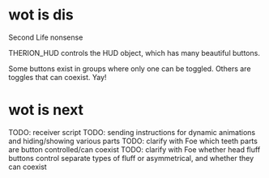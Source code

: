 # wot is dis

Second Life nonsense

THERION_HUD controls the HUD object, which has many beautiful buttons.

Some buttons exist in groups where only one can be toggled. Others are toggles that can coexist. Yay!

# wot is next

TODO: receiver script
TODO: sending instructions for dynamic animations and hiding/showing various parts
TODO: clarify with Foe which teeth parts are button controlled/can coexist
TODO: clarify with Foe whether head fluff buttons control separate types of fluff or asymmetrical, and whether they can coexist
